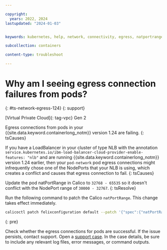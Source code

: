 ```yaml
---

copyright: 
  years: 2022, 2024
lastupdated: "2024-01-03"


keywords: kubernetes, help, network, connectivity, egress, natportrange, 1.24

subcollection: containers

content-type: troubleshoot

---
```



# Why am I seeing egress connection failures from pods?
{: #ts-network-egress-124}
{: support}



[Virtual Private Cloud]{: tag-vpc}  Gen 2

Egress connections from pods in your {{site.data.keyword.containerlong_notm}} version 1.24 are failing.
{: tsCauses}

If you have a LoadBalancer in your cluster of type NLB with the annotation `service.kubernetes.io/ibm-load-balancer-cloud-provider-enable-features: "nlb"` and are running {{site.data.keyword.containerlong_notm}} version 1.24 earlier, then your `pod-network` pod egress connections might infrequently chose one of the NodePorts that your NLB is using, which creates a conflict and causes that egress connection to fail.
{: tsCauses}


Update the pod natPortRange in Calico to `32768 - 65535` so it doesn't conflict with the NodePort range of `30000 - 32767`.
{: tsResolve} 

Run the following command to patch the Calico `natPortRange`. This change takes effect immediately.

```sh
calicoctl patch felixconfiguration default --patch '{"spec":{"natPortRange": "32768:65535"}}'
```
{: pre}

Check whether the egress connections for pods are successful. If the issue persists, contact support. Open a [support case](/docs/get-support?topic=get-support-using-avatar). In the case details, be sure to include any relevant log files, error messages, or command outputs.
